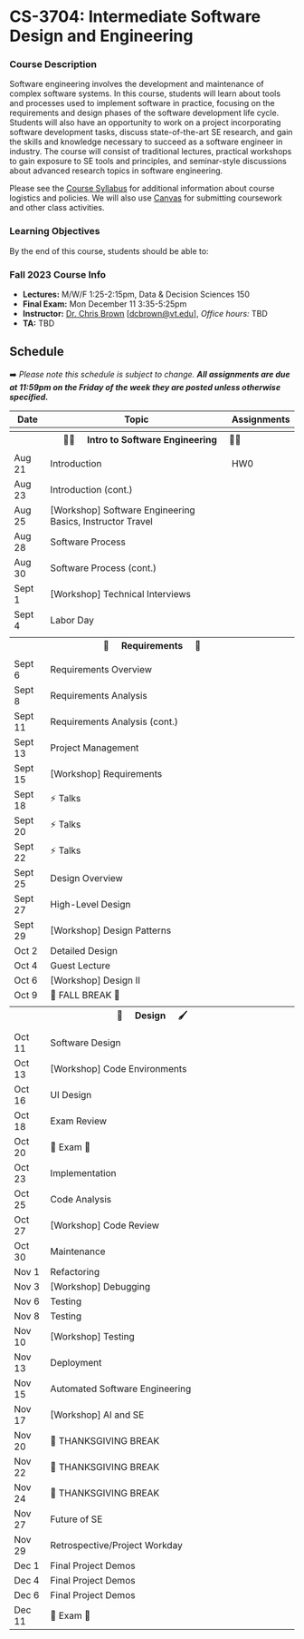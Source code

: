 # CS-3704: Intermediate Software Design and Engineering

### Course Description

Software engineering involves the development and maintenance of complex software systems. In this course, students will learn about tools and processes used to implement software in practice, focusing on the requirements and design phases of the software development life cycle. Students will also have an opportunity to work on a project incorporating software development tasks, discuss state-of-the-art SE research, and gain the skills and knowledge necessary to succeed as a software engineer in industry. The course will consist of traditional lectures, practical workshops to gain exposure to SE tools and principles, and seminar-style discussions about advanced research topics in software engineering.

Please see the [Course Syllabus](#) for additional information about course logistics and policies. We will also use [Canvas](https://canvas.vt.edu/) for submitting coursework and other class activities.

### Learning Objectives

By the end of this course, students should be able to:

### Fall 2023 Course Info

* **Lectures:** M/W/F 1:25-2:15pm, Data & Decision Sciences 150
* **Final Exam:** Mon December 11 3:35-5:25pm
* **Instructor:** [Dr. Chris Brown](https://chbrown13.github.io) [dcbrown@vt.edu], *Office hours:* TBD
* **TA:** TBD

## Schedule

➡️ _Please note this schedule is subject to change. **All assignments are due at 11:59pm on the Friday of the week they are posted unless otherwise specified.**_

| Date     | Topic                            |  Assignments       |
|----------|----------------------------------|------------------  |
| <tr><th colspan=3> 👨‍💻 &nbsp;&nbsp;&nbsp; Intro to Software Engineering &nbsp;&nbsp;&nbsp; 👩‍💻 </th></tr> |
| Aug 21 | Introduction | HW0 |
| Aug 23 | Introduction (cont.) | |
| Aug 25 | [Workshop] Software Engineering Basics, Instructor Travel | |
| Aug 28 | Software Process | |
| Aug 30 | Software Process (cont.) |  |
| Sept 1 | [Workshop] Technical Interviews | |
| Sept 4 | Labor Day |  |
| <tr><th colspan=3> 📝 &nbsp;&nbsp;&nbsp; Requirements &nbsp;&nbsp;&nbsp; 📖 </th></tr> |
| Sept 6 | Requirements Overview | |
| Sept 8 | Requirements Analysis |  |
| Sept 11 | Requirements Analysis (cont.) | |
| Sept 13 | Project Management |  |
| Sept 15 | [Workshop] Requirements | |
| Sept 18 | ⚡ Talks | |
| Sept 20 | ⚡ Talks | |
| Sept 22 | ⚡ Talks | |
| Sept 25 | Design Overview | |
| Sept 27 | High-Level Design |  |
| Sept 29 | [Workshop] Design Patterns | |
| Oct 2  | Detailed Design | |
| Oct 4  | Guest Lecture  | |
| Oct 6  | [Workshop] Design II |  |
| Oct 9  | 🍂 FALL BREAK 🌄 | |
| <tr><th colspan=3> 🎨 &nbsp;&nbsp;&nbsp; Design &nbsp;&nbsp;&nbsp; 🖌️ </th></tr> |
| Oct 11 | Software Design |  |
| Oct 13 | [Workshop] Code Environments | |
| Oct 16 | UI Design |  |
| Oct 18 | Exam Review | |
| Oct 20 | 💯 Exam 💯 | |
| Oct 23 | Implementation | |
| Oct 25 | Code Analysis |  |
| Oct 27 | [Workshop] Code Review |  |
| Oct 30 | Maintenance |  |
| Nov 1  | Refactoring | |
| Nov 3  | [Workshop] Debugging | |
| Nov 6  | Testing | |
| Nov 8  | Testing | |
| Nov 10 | [Workshop] Testing  | |
| Nov 13 | Deployment | |
| Nov 15 | Automated Software Engineering | |
| Nov 17 | [Workshop] AI and SE | |
| Nov 20 | 🦃 THANKSGIVING BREAK | |
| Nov 22 | 🦃 THANKSGIVING BREAK | |
| Nov 24 | 🦃 THANKSGIVING BREAK | |
| Nov 27 | Future of SE | |
| Nov 29 | Retrospective/Project Workday | |
| Dec 1  | Final Project Demos | |
| Dec 4  | Final Project Demos | |
| Dec 6  | Final Project Demos | |
| Dec 11 |  💯 Exam 💯  | |
